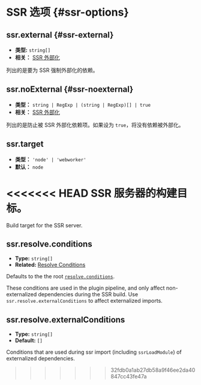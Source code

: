 # SSR 选项 {#ssr-options}

## ssr.external {#ssr-external}

- **类型:** `string[]`
- **相关：** [SSR 外部化](/guide/ssr#ssr-externals)

列出的是要为 SSR 强制外部化的依赖。

## ssr.noExternal {#ssr-noexternal}

- **类型：** `string | RegExp | (string | RegExp)[] | true`
- **相关：** [SSR 外部化](/guide/ssr#ssr-externals)

列出的是防止被 SSR 外部化依赖项。如果设为 `true`，将没有依赖被外部化。

## ssr.target

- **类型：** `'node' | 'webworker'`
- **默认：** `node`

<<<<<<< HEAD
SSR 服务器的构建目标。
=======
Build target for the SSR server.

## ssr.resolve.conditions

- **Type:** `string[]`
- **Related:** [Resolve Conditions](./shared-options.md#resolve-conditions)

Defaults to the the root [`resolve.conditions`](./shared-options.md#resolve-conditions).

These conditions are used in the plugin pipeline, and only affect non-externalized dependencies during the SSR build. Use `ssr.resolve.externalConditions` to affect externalized imports.

## ssr.resolve.externalConditions

- **Type:** `string[]`
- **Default:** `[]`

Conditions that are used during ssr import (including `ssrLoadModule`) of externalized dependencies.
>>>>>>> 32fdb0a1ab27db58a9f46ee2da40847cc43fe47a
